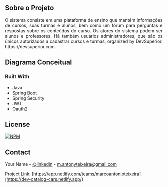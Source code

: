 <p align="center">

 
  <h1 style= display:none lign="center">DSLearn</h3>
 


<!-- ABOUT THE PROJECT -->
## Sobre o Projeto

<p align="justify"> 
  O sistema consiste em uma plataforma de ensino que mantém informações de cursos, suas turmas e alunos, bem como um fórum para perguntas e respostas 
  sobre os conteúdos do curso. Os atores do sistema podem ser alunos e professores. Há também usuários administradores, que são os únicos autorizados a
  cadastrar cursos e turmas, organized by DevSuperior.
  https://devsuperior.com.
 </p>

## Diagrama Conceitual


### Built With

* Java
* Spring Boot
* Spring Security
* JWT
* Oauth2



<!-- LICENSE -->
## License

[![NPM](https://img.shields.io/npm/l/react)](https://github.com/MarcoAntonioTeixeira/dev-catalog-cars/blob/main/LICENSE) 



<!-- CONTACT -->
## Contact

Your Name - [@linkedin](https://www.linkedin.com/in/marco-antonio-teixeira-5890084a/) - m.antonyteixeira@gmail.com

Project Link: [https://app.netlify.com/teams/marcoantonioteixeira](https://dev-catalog-cars.netlify.app/)
